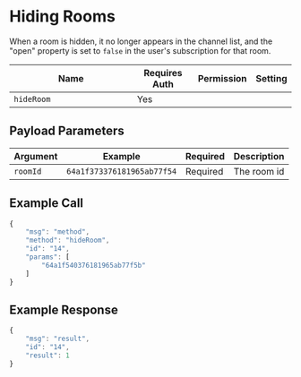 # Hiding Rooms

When a room is hidden, it no longer appears in the channel list, and the "open" property is set to `false` in the user's subscription for that room.

<table><thead><tr><th width="204">Name</th><th>Requires Auth</th><th>Permission</th><th>Setting</th></tr></thead><tbody><tr><td><code>hideRoom</code></td><td>Yes</td><td></td><td></td></tr></tbody></table>

## Payload Parameters

| Argument | Example                    | Required | Description |
| -------- | -------------------------- | -------- | ----------- |
| `roomId` | `64a1f373376181965ab77f54` | Required | The room id |

## Example Call

```javascript
{
    "msg": "method",
    "method": "hideRoom",
    "id": "14",
    "params": [
        "64a1f540376181965ab77f5b"
    ]
}
```

## Example Response

```javascript
{
    "msg": "result",
    "id": "14",
    "result": 1
}
```
